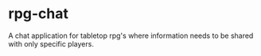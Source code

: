 # rpg-chat
A chat application for tabletop rpg's where information needs to be shared with only specific players.
